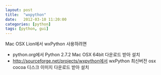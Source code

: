 ```yaml
---
layout: post
title:  "wxpython"
date:   2012-03-10 11:20:00
categories: [python]
tags: [python, gui]
---
```


Mac OSX Lion에서 wxPython 사용하려면

- python.org에서 Python 2.7.2 Mac OSX 64bit 다운로드 받아 설치
- http://sourceforge.net/projects/wxpython에서 wxPython 최신버전 osx cocoa 디스크 이미지 다운로드 받아 설치
